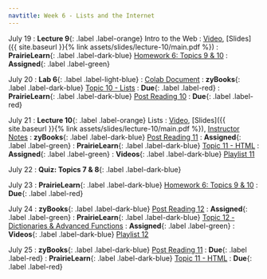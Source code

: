 ```yaml
---
navtitle: Week 6 - Lists and the Internet
---
```


July 19
: **Lecture 9**{: .label .label-orange} Intro to the Web
  : [Video](#), [Slides]({{ site.baseurl }}{% link assets/slides/lecture-10/main.pdf %})
: **PrairieLearn**{: .label .label-dark-blue}  [Homework 6: Topics 9 & 10](#)
  : **Assigned**{: .label .label-green} 

July 20
: **Lab 6**{: .label .label-light-blue}
  : [Colab Document](https://drive.google.com/file/d/1PA-sMEGhCRKWS-Q0DsMbHs93nLteSP-6/view?usp=sharing)
: **zyBooks**{: .label .label-dark-blue} [Topic 10 - Lists](#)
  : **Due**{: .label .label-red} 
: **PrairieLearn**{: .label .label-dark-blue}  [Post Reading 10](#)
  : **Due**{: .label .label-red} 

July 21
: **Lecture 10**{: .label .label-orange} Lists
  : [Video](#), [Slides]({{ site.baseurl }}{% link assets/slides/lecture-10/main.pdf %}), [Instructor Notes](#)
: **zyBooks**{: .label .label-dark-blue} [Post Reading 11](#)
  : **Assigned**{: .label .label-green} 
: **PrairieLearn**{: .label .label-dark-blue}  [Topic 11 - HTML](#)
  : **Assigned**{: .label .label-green} 
: **Videos**{: .label .label-dark-blue} [Playlist 11](https://mediaspace.illinois.edu/playlist/dedicated/214548063/1_1g9ctwcb/)

July 22
: **Quiz: Topics 7 & 8**{: .label .label-dark-blue}  

July 23
: **PrairieLearn**{: .label .label-dark-blue}  [Homework 6: Topics 9 & 10](#)
  : **Due**{: .label .label-red} 

July 24
: **zyBooks**{: .label .label-dark-blue} [Post Reading 12](#)
  : **Assigned**{: .label .label-green} 
: **PrairieLearn**{: .label .label-dark-blue} [Topic 12 - Dictionaries & Advanced Functions](#)
  : **Assigned**{: .label .label-green} 
: **Videos**{: .label .label-dark-blue} [Playlist 12](https://mediaspace.illinois.edu/playlist/dedicated/214548063/1_hgqpl5r8/)

July 25
: **zyBooks**{: .label .label-dark-blue} [Post Reading 11](#)
  : **Due**{: .label .label-red} 
: **PrairieLearn**{: .label .label-dark-blue}  [Topic 11 - HTML](#)
  : **Due**{: .label .label-red} 
